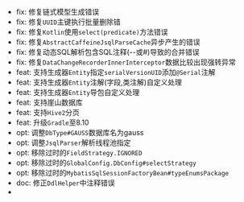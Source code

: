 - fix: 修复链式模型生成错误
- fix: 修复`UUID`主键执行批量删除错
- fix: 修复`Kotlin`使用`select(predicate)`方法错误
- fix: 修复`AbstractCaffeineJsqlParseCache`异步产生的错误
- fix: 修复动态SQL解析包含SQL注释(--或#)导致的合并错误
- fix: 修复`DataChangeRecorderInnerInterceptor`数据比较出现强转异常
- feat: 支持生成器`Entity`指定`serialVersionUID`添加`@Serial`注解
- feat: 支持生成器`Entity`注解(字段,类注解)自定义处理
- feat: 支持生成器`Entity`导包自定义处理
- feat: 支持崖山数据库
- feat: 支持`Hive2`分页
- feat: 升级`Gradle`至8.10
- opt: 调整`DbType#GAUSS`数据库名为gauss
- opt: 调整`JsqlParser`解析线程池指定
- opt: 移除过时的`FieldStrategy.IGNORED`
- opt: 移除过时的`GlobalConfig.DbConfig#selectStrategy`
- opt: 移除过时的`MybatisSqlSessionFactoryBean#typeEnumsPackage`
- doc: 修正`DdlHelper`中注释错误
-
